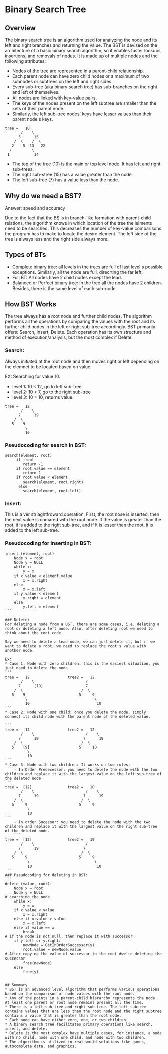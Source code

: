 # Binary Search Tree

## Overview

The binary search tree is an algorithm used for analyzing the node and its left and right branches and returning the value. The BST is devised on the architecture of a basic binary search algorithm, so it enables faster lookups, insertions, and removals of nodes. It is made up of multiple nodes and the following attributes:

- Nodes of the tree are represented in a parent-child relationship.
- Each parent node can have zero child nodes or a maximum of two subnodes or subtrees on the left and right sides.
- Every sub-tree (aka binary search tree) has sub-branches on the right and left of themselves.
- All nodes are linked with key-value pairs.
- The keys of the nodes present on the left subtree are smaller than the kets of their parent node.
- Similarly, the left sub-tree nodes' keys have lesser values than their parent node's keys.

```
tree =   10
	   /    \
	  5      15
	/  \    /  \
   2    5  13   22
  /         \
 1           14
```

- The top of the tree (10) is the main or top level node. It has left and right sub-trees.
- The right sub-stree (15) has a value greater than the node.
- The left sub-tree (7) has a value less than the node.

## Why do we need a BST?

Answer: speed and accuracy

Due to the fact that the BS is in branch-like formation with parent-child relations, the algorithm knows in which location of the tree the lelments need to be searched. This decreases the number of key-value comparisons the program has to make to locate the desire element. The left side of the tree is always less and the right side always more.

## Types of BTs

- Complete binary tree: all levels in the trees are full of last level's possible exceptions. Similarly, all the node are full, direcrting the far left.
- Full BT: All nodes have 2 child nodes except the lead.
- Balanced or Perfect binary tree: In the tree all the nodes have 2 children. Besides, there is the same level of each sub-node.

## How BST Works

The tree always has a root node and further child nodes. The algorithm performs all the operations by comparing the values with the root and its further child nodes in the left or right sub-tree accordingly. BST primarily offers: Search, Insert, Delete. Each operation has its own structure and method of execution/analysis, but the most complex if Delete.

### Search:

Always initiated at the root node and then moves right or left depending on the elemnet to be located based on value:

EX: Searching for value 10.

- level 1: 10 < 12, go to left sub-tree
- level 2: 10 > 7, go to the right sub-tree
- level 3: 10 = 10, returns value.

```
tree =   12
	   /    \
	  7      19
	/  \ 
   5    9
         \
         10
```

### Pseudocoding for search in BST:

```
search(element, root)
     if !root
    	return -1
     if root.value == element
    	return 1
     if root.value < element
    	search(element, root.right)
      else
    	search(element, root.left)
```

### Insert:

This is a ver striaghtfroward operation, First, the root nose is inserted, then the next value is comared with the root node. If the value is greater than the root, it is added to the right sub-tree, and if it is lesser than the root, it is added to the left sub-tree.

### Pseudocoding for inserting in BST:

````
insert (element, root)
    Node x = root
    Node y = NULL
    while x:
    	y = x
    if x.value < element.value
        x = x.right
    else
        x = x.left
    if y.value < element
    	y.right = element
    else
    	y.left = element
```

### Delete:
For deleting a node from a BST, there are some cases, i.e. deleting a root or deleting a left node. Also, after deleting root we need to think about the root code. 

Say we need to delete a lead node, we can just delete it, but if we want to delete a root, we need to replace the root's value with another node. 

Ex:
* Case 1: Node with zero children: this is the easiest situation, you just need to delete the node. 
```
tree =   12					tree2 =   12
	   /    \					    / 
	  7      [19]				    7 
	/  \ 						  /  \ 
   5    9					     5     9
         \						        \
         10						         10
```
* Case 2: Node with one child: once you delete the node, simply connect its child node with the parent node of the deleted value. 

```
tree =   12					tree2 =   12
	   /    \					    /    \
	  7      19					   7      19 
	/  \ 						  /  \ 
   5    [9]					     5     10
          \
          10
```
* Case 3: Node with two children: It works on two rules: 
	- In Order Predecessor: you need to delete the node with the two children and replace it with the largest value on the left sub-tree of the deleted node
```
tree =  [12]				tree2 =   10
	   /    \					    /    \
	  7      19					   7      19 
	/  \ 						  /  \ 
   5     9					     5     9
          \
          10
```
	- In order Sucessor: you need to delete the node with the two children and replace it with the largest value on the right sub-tree of the deleted node. 
	```
tree =  [12]				tree2 =   19
	   /    \					    /
	  7      19					   7 
	/  \ 						  /  \ 
   5     9					     5     9
          \								\
          10							 10
```
### Pseudocoding for deleting in BST:
```
delete (value, root):
    Node x = root
    Node y = NULL
# searching the node
    while x:
    	y = x
    if x.value < value
        x = x.right
    else if x.value > value
        x = x.left
    else if value == x
        break
# if the node is not null, then replace it with successor
    if y.left or y.right:
    	newNode = GetInOrderSuccessor(y)
    	root.value = newNode.value
# After copying the value of successor to the root #we're deleting the successor
    	free(newNode)
    else
    	free(y)


## Summary
* BST is an advanced level algorithm that performs various operations based on the comparison of node values with the root node.
* Any of the points in a parent-child hierarchy represents the node. At least one parent or root node remains present all the time.
* There is a left sub-tree and right sub-tree. The left subtree contains values that are less than the root node and the right subtree contains a value that is greater than the root node.
* Each node can have either zero, one, or two children.
* A binary search tree facilitates primary operations like search, insert, and delete.
* Delete is the most complex have multiple cases, for instance, a node with no child, node with one child, and node with two children.
* The algorithm is utilized in real-world solutions like games, autocomplete data, and graphics.